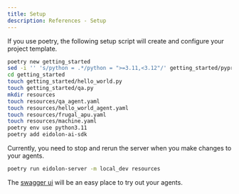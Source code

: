 ```yaml
---
title: Setup
description: References - Setup
---
```


If you use poetry, the following setup script will create and configure your project template. 
```bash
poetry new getting_started
sed -i '' 's/python = .*/python = ">=3.11,<3.12"/' getting_started/pyproject.toml
cd getting_started
touch getting_started/hello_world.py
touch getting_started/qa.py
mkdir resources
touch resources/qa_agent.yaml
touch resources/hello_world_agent.yaml
touch resources/frugal_apu.yaml
touch resources/machine.yaml
poetry env use python3.11
poetry add eidolon-ai-sdk
```

Currently, you need to stop and rerun the server when you make changes to your agents.
```bash
poetry run eidolon-server -m local_dev resources
```

The <a title="swagger ui" target="_blank" href="http://localhost:8080/docs">swagger ui</a> will be an easy place to try out your agents.
